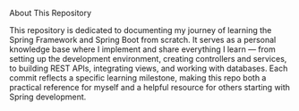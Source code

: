 About This Repository

This repository is dedicated to documenting my journey of learning the Spring Framework and Spring Boot from scratch. It serves as a personal knowledge base where I implement and share everything I learn — from setting up the development environment, creating controllers and services, to building REST APIs, integrating views, and working with databases. Each commit reflects a specific learning milestone, making this repo both a practical reference for myself and a helpful resource for others starting with Spring development.
